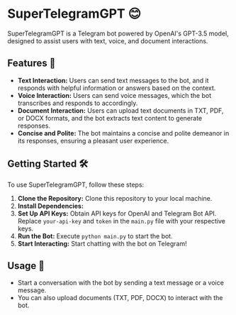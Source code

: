 # SuperTelegramGPT 😊

SuperTelegramGPT is a Telegram bot powered by OpenAI's GPT-3.5 model, designed to assist users with text, voice, and document interactions.

## Features 🚀

- **Text Interaction:** Users can send text messages to the bot, and it responds with helpful information or answers based on the context.
- **Voice Interaction:** Users can send voice messages, which the bot transcribes and responds to accordingly.
- **Document Interaction:** Users can upload text documents in TXT, PDF, or DOCX formats, and the bot extracts text content to generate responses.
- **Concise and Polite:** The bot maintains a concise and polite demeanor in its responses, ensuring a pleasant user experience.

## Getting Started 🛠️

To use SuperTelegramGPT, follow these steps:

1. **Clone the Repository:** Clone this repository to your local machine.
2. **Install Dependencies:** 
3. **Set Up API Keys:** Obtain API keys for OpenAI and Telegram Bot API. Replace `your-api-key` and `token` in the `main.py` file with your respective keys.
4. **Run the Bot:** Execute `python main.py` to start the bot.
5. **Start Interacting:** Start chatting with the bot on Telegram!

## Usage 🤖

- Start a conversation with the bot by sending a text message or a voice message.
- You can also upload documents (TXT, PDF, DOCX) to interact with the bot.

